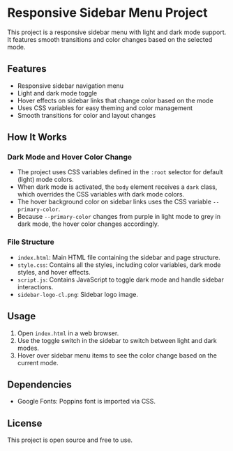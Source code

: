 # Responsive Sidebar Menu Project

This project is a responsive sidebar menu with light and dark mode support. It features smooth transitions and color changes based on the selected mode.

## Features

- Responsive sidebar navigation menu
- Light and dark mode toggle
- Hover effects on sidebar links that change color based on the mode
- Uses CSS variables for easy theming and color management
- Smooth transitions for color and layout changes

## How It Works

### Dark Mode and Hover Color Change

- The project uses CSS variables defined in the `:root` selector for default (light) mode colors.
- When dark mode is activated, the `body` element receives a `dark` class, which overrides the CSS variables with dark mode colors.
- The hover background color on sidebar links uses the CSS variable `--primary-color`.
- Because `--primary-color` changes from purple in light mode to grey in dark mode, the hover color changes accordingly.

### File Structure

- `index.html`: Main HTML file containing the sidebar and page structure.
- `style.css`: Contains all the styles, including color variables, dark mode styles, and hover effects.
- `script.js`: Contains JavaScript to toggle dark mode and handle sidebar interactions.
- `sidebar-logo-cl.png`: Sidebar logo image.

## Usage

1. Open `index.html` in a web browser.
2. Use the toggle switch in the sidebar to switch between light and dark modes.
3. Hover over sidebar menu items to see the color change based on the current mode.

## Dependencies

- Google Fonts: Poppins font is imported via CSS.

## License

This project is open source and free to use.
